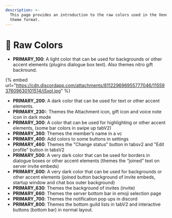 ```yaml
---
description: >-
  This page provides an introduction to the raw colors used in the Vendetta
  theme format.
---
```


# 🎨 Raw Colors

* **PRIMARY\_100**: A light color that can be used for backgrounds or other accent elements (plugins dialogue box text). Also themes nitro gift backround.

{% embed url="https://cdn.discordapp.com/attachments/811229696955777046/1155937609630101514/iSxol.jpg" %}
* **PRIMARY\_200**: A dark color that can be used for text or other accent elements.
* **PRIMARY\_230:**: Themes the Attachment icon, gift icon and voice note icon in dark mode
* **PRIMARY\_300**: A color that can be used for highlighting or other accent elements, (some bar colors in swipe up tabV2)
* **PRIMARY\_360**: Themes the member’s name in a vc
* **PRIMARY\_400**: Add colors to some buttons in settings
* **PRIMARY\_460**: Themes the "Change status" button in tabsv2 and "Edit profile" button in tabsV2
* **PRIMARY\_500**: A very dark color that can be used for borders in dialogue boxes or other accent elements (themes the “joined” text on server invite embeds)
* **PRIMARY\_600**: A very dark color that can be used for backgrounds or other accent elements (joined button background of invite embeds, startup window and chat box outer background)
* **PRIMARY\_630**: Themes the background of invites (invite)
* **PRIMARY\_660**: Themes the server bottom bar in emoji selection page
* **PRIMARY\_700**: Themes the notification pop ups in discord
* **PRIMARY\_800**: Themes the bottom guild lists in tabV2 and interactive buttons (bottom bar) in normal layout.
